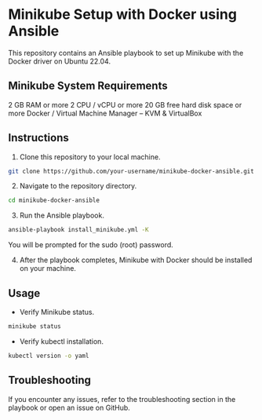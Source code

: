 

# Minikube Setup with Docker using Ansible

This repository contains an Ansible playbook to set up Minikube with the Docker driver on Ubuntu 22.04.

## Minikube System Requirements
2 GB RAM or more
2 CPU / vCPU or more
20 GB free hard disk space or more
Docker / Virtual Machine Manager – KVM & VirtualBox

## Instructions

1. Clone this repository to your local machine.

```bash
git clone https://github.com/your-username/minikube-docker-ansible.git
```

2. Navigate to the repository directory.

```bash
cd minikube-docker-ansible
```

3. Run the Ansible playbook.

```bash
ansible-playbook install_minikube.yml -K
```

You will be prompted for the sudo (root) password.

4. After the playbook completes, Minikube with Docker should be installed on your machine.

## Usage



- Verify Minikube status.

```bash
minikube status
```

- Verify kubectl installation.

```bash
kubectl version -o yaml
```

## Troubleshooting

If you encounter any issues, refer to the troubleshooting section in the playbook or open an issue on GitHub.

